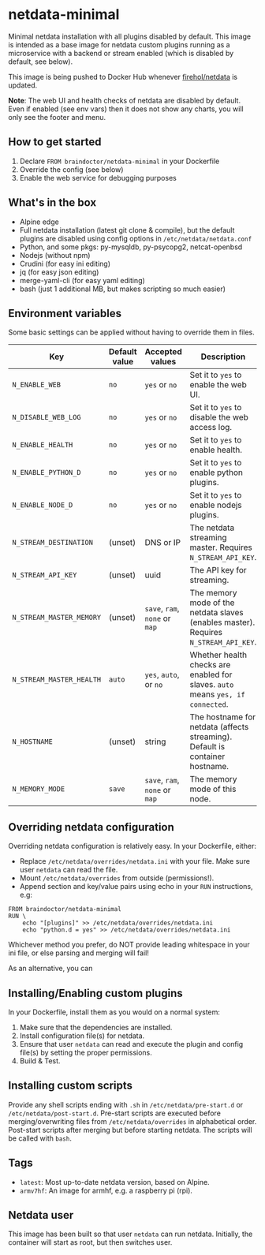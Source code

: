 # netdata-minimal
Minimal netdata installation with all plugins disabled by default. This
image is intended as a base image for netdata custom plugins running as
a microservice with a backend or stream enabled (which is disabled by default, see below).

This image is being pushed to Docker Hub whenever
[firehol/netdata](https://hub.docker.com/r/firehol/netdata/) is updated.

**Note**: The web UI and health checks of netdata are disabled by default.
 Even if enabled (see env vars) then it does not show any charts,
you will only see the footer and menu.

## How to get started

1. Declare `FROM braindoctor/netdata-minimal` in your Dockerfile
2. Override the config (see below)
3. Enable the web service for debugging purposes

## What's in the box

* Alpine edge
* Full netdata installation (latest git clone & compile), but the default
plugins are disabled using config options in `/etc/netdata/netdata.conf`
* Python, and some pkgs: py-mysqldb, py-psycopg2, netcat-openbsd
* Nodejs (without npm)
* Crudini (for easy ini editing)
* jq (for easy json editing)
* merge-yaml-cli (for easy yaml editing)
* bash (just 1 additional MB, but makes scripting so much easier)

## Environment variables

Some basic settings can be applied without having to override them in files.

Key | Default value | Accepted values | Description
--- | ---           | ---             | ---
`N_ENABLE_WEB`             | `no` | `yes` or `no`    | Set it to `yes` to enable the web UI.
`N_DISABLE_WEB_LOG`        | `no` | `yes` or `no`    | Set it to `yes` to disable the web access log.
`N_ENABLE_HEALTH`          | `no` | `yes` or `no`    | Set it to `yes` to enable health.
`N_ENABLE_PYTHON_D`        | `no` | `yes` or `no`    | Set it to `yes` to enable python plugins.
`N_ENABLE_NODE_D`          | `no` | `yes` or `no`    | Set it to `yes` to enable nodejs plugins.
`N_STREAM_DESTINATION`     | (unset) | DNS or IP     | The netdata streaming master. Requires `N_STREAM_API_KEY`.
`N_STREAM_API_KEY`         | (unset) | uuid          | The API key for streaming.
`N_STREAM_MASTER_MEMORY`   | (unset) | `save`, `ram`, `none` or `map` | The memory mode of the netdata slaves (enables master). Requires `N_STREAM_API_KEY`.
`N_STREAM_MASTER_HEALTH`   | `auto` | `yes`, `auto`, or `no` | Whether health checks are enabled for slaves. `auto` means `yes, if connected`.
`N_HOSTNAME`               | (unset) | string        | The hostname for netdata (affects streaming). Default is container hostname.
`N_MEMORY_MODE`            | `save` | `save`, `ram`, `none` or `map` | The memory mode of this node.

## Overriding netdata configuration

Overriding netdata configuration is relatively easy. In your Dockerfile,
either:
- Replace `/etc/netdata/overrides/netdata.ini` with your file. Make sure user
`netdata` can read the file.
- Mount `/etc/netdata/overrides` from outside (permissions!).
- Append section and key/value pairs using echo in your `RUN`
instructions, e.g:
```
FROM braindoctor/netdata-minimal
RUN \
    echo "[plugins]" >> /etc/netdata/overrides/netdata.ini
    echo "python.d = yes" >> /etc/netdata/overrides/netdata.ini
```

Whichever method you prefer, do NOT provide leading whitespace in your
ini file, or else parsing and merging will fail!

As an alternative, you can 

## Installing/Enabling custom plugins

In your Dockerfile, install them as you would on a normal system:
1. Make sure that the dependencies are installed.
2. Install configuration file(s) for netdata.
3. Ensure that user `netdata` can read and execute the plugin and config
file(s) by setting the proper permissions.
4. Build & Test.

## Installing custom scripts

Provide any shell scripts ending with `.sh` in `/etc/netdata/pre-start.d` or `/etc/netdata/post-start.d`.
Pre-start scripts are executed before merging/overwriting files from `/etc/netdata/overrides` in alphabetical order.
Post-start scripts after merging but before starting netdata. The scripts will be called with `bash`.

## Tags

* `latest`: Most up-to-date netdata version, based on Alpine.
* `armv7hf`: An image for armhf, e.g. a raspberry pi (rpi). 

## Netdata user

This image has been built so that user `netdata` can run netdata. Initially, the container will start as root,
but then switches user. 

